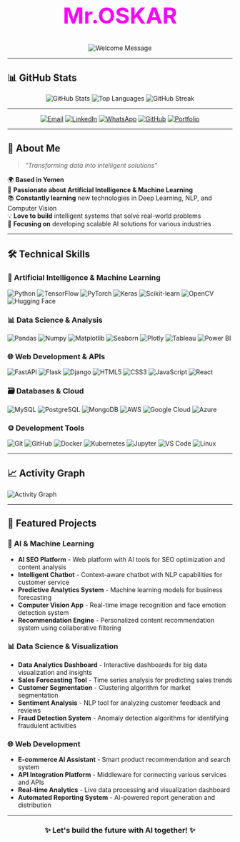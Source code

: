 <!-- Animated Header Section -->
<div align ="center ">
<h1 style="font-size:50; color:#FF00FF;">Mr.OSKAR </h1>
</div>
<div align="center">
  


![Welcome Message](https://readme-typing-svg.demolab.com?font=Fira+Code&size=30&duration=3000&pause=1000&color=888E&repeat=false&width=500&height=40&lines=Welcome+to+my+GitHub+Profile!;AI+Engineer;Machine+Learning+Expert;Data+Science+Enthusiast)

</div>

---
## 📊 GitHub Stats

<div align="center">

![GitHub Stats](https://github-readme-stats.vercel.app/api?username=oskar-77&show_icons=true&theme=radical&hide_border=true&bg_color=0d1117&title_color=FF00FF&text_color=ffffff&icon_color=FF00FF&include_all_commits=true)
![Top Languages](https://github-readme-stats.vercel.app/api/top-langs/?username=oskar-77&layout=compact&theme=radical&hide_border=true&bg_color=0d1117&title_color=FF00FF&text_color=ffffff)
![GitHub Streak](https://github-readme-streak-stats.herokuapp.com/?user=oskar-77&theme=radical&hide_border=true&background=0d1117&stroke=FF00FF&ring=FF00FF&fire=FF00FF&currStreakLabel=FF00FF)

</div>

---

<!-- Contact Section -->
<div align="center">

[![Email](https://img.shields.io/badge/Email-Contact%20Me-D14836?style=for-the-badge&logo=gmail&logoColor=white)](mailto:oskar1python@gmail.com)
[![LinkedIn](https://img.shields.io/badge/LinkedIn-Connect-0A66C2?style=for-the-badge&logo=linkedin&logoColor=white)](https://www.linkedin.com/in/abdulrazzaq-al-surabi-783579304/)
[![WhatsApp](https://img.shields.io/badge/WhatsApp-Chat-25D366?style=for-the-badge&logo=whatsapp&logoColor=white)](https://wa.me/967773957426)
[![GitHub](https://img.shields.io/badge/GitHub-Follow-181717?style=for-the-badge&logo=github&logoColor=white)](https://github.com/oskar-77)
[![Portfolio](https://img.shields.io/badge/Portfolio-Visit-FF7130?style=for-the-badge&logo=google-chrome&logoColor=white)](https://your-portfolio-link.com)

</div>

---

## 📌 About Me

> *"Transforming data into intelligent solutions"*

🌍 **Based in Yemen**  
🚀 **Passionate about Artificial Intelligence & Machine Learning**  
📚 **Constantly learning** new technologies in Deep Learning, NLP, and Computer Vision  
💡 **Love to build** intelligent systems that solve real-world problems  
🎯 **Focusing on** developing scalable AI solutions for various industries

---

## 🛠️ Technical Skills

### 🤖 Artificial Intelligence & Machine Learning
<p>
  <img src="https://img.shields.io/badge/Python-3776AB?style=for-the-badge&logo=python&logoColor=white" alt="Python">
  <img src="https://img.shields.io/badge/TensorFlow-FF6F00?style=for-the-badge&logo=tensorflow&logoColor=white" alt="TensorFlow">
  <img src="https://img.shields.io/badge/PyTorch-EE4C2C?style=for-the-badge&logo=pytorch&logoColor=white" alt="PyTorch">
  <img src="https://img.shields.io/badge/Keras-D00000?style=for-the-badge&logo=keras&logoColor=white" alt="Keras">
  <img src="https://img.shields.io/badge/Scikit--learn-F7931E?style=for-the-badge&logo=scikit-learn&logoColor=white" alt="Scikit-learn">
  <img src="https://img.shields.io/badge/OpenCV-5C3EE8?style=for-the-badge&logo=opencv&logoColor=white" alt="OpenCV">
  <img src="https://img.shields.io/badge/Hugging%20Face-FFD21E?style=for-the-badge&logo=huggingface&logoColor=black" alt="Hugging Face">
</p>

### 📊 Data Science & Analysis
<p>
  <img src="https://img.shields.io/badge/Pandas-150458?style=for-the-badge&logo=pandas&logoColor=white" alt="Pandas">
  <img src="https://img.shields.io/badge/Numpy-013243?style=for-the-badge&logo=numpy&logoColor=white" alt="Numpy">
  <img src="https://img.shields.io/badge/Matplotlib-11557c?style=for-the-badge&logo=plotly&logoColor=white" alt="Matplotlib">
  <img src="https://img.shields.io/badge/Seaborn-2E4C6D?style=for-the-badge&logo=python&logoColor=white" alt="Seaborn">
  <img src="https://img.shields.io/badge/Plotly-3F4F75?style=for-the-badge&logo=plotly&logoColor=white" alt="Plotly">
  <img src="https://img.shields.io/badge/Tableau-E97627?style=for-the-badge&logo=tableau&logoColor=white" alt="Tableau">
  <img src="https://img.shields.io/badge/PowerBI-F2C811?style=for-the-badge&logo=powerbi&logoColor=black" alt="Power BI">
</p>

### 🌐 Web Development & APIs
<p>
  <img src="https://img.shields.io/badge/FastAPI-009688?style=for-the-badge&logo=fastapi&logoColor=white" alt="FastAPI">
  <img src="https://img.shields.io/badge/Flask-000000?style=for-the-badge&logo=flask&logoColor=white" alt="Flask">
  <img src="https://img.shields.io/badge/Django-092E20?style=for-the-badge&logo=django&logoColor=white" alt="Django">
  <img src="https://img.shields.io/badge/HTML5-E34F26?style=for-the-badge&logo=html5&logoColor=white" alt="HTML5">
  <img src="https://img.shields.io/badge/CSS3-1572B6?style=for-the-badge&logo=css3&logoColor=white" alt="CSS3">
  <img src="https://img.shields.io/badge/JavaScript-F7DF1E?style=for-the-badge&logo=javascript&logoColor=black" alt="JavaScript">
  <img src="https://img.shields.io/badge/React-61DAFB?style=for-the-badge&logo=react&logoColor=black" alt="React">
</p>

### 🗃️ Databases & Cloud
<p>
  <img src="https://img.shields.io/badge/MySQL-4479A1?style=for-the-badge&logo=mysql&logoColor=white" alt="MySQL">
  <img src="https://img.shields.io/badge/PostgreSQL-4169E1?style=for-the-badge&logo=postgresql&logoColor=white" alt="PostgreSQL">
  <img src="https://img.shields.io/badge/MongoDB-47A248?style=for-the-badge&logo=mongodb&logoColor=white" alt="MongoDB">
  <img src="https://img.shields.io/badge/Amazon_AWS-FF9900?style=for-the-badge&logo=amazonaws&logoColor=white" alt="AWS">
  <img src="https://img.shields.io/badge/Google_Cloud-4285F4?style=for-the-badge&logo=google-cloud&logoColor=white" alt="Google Cloud">
  <img src="https://img.shields.io/badge/Microsoft_Azure-0089D6?style=for-the-badge&logo=microsoft-azure&logoColor=white" alt="Azure">
</p>

### ⚙️ Development Tools
<p>
  <img src="https://img.shields.io/badge/Git-F05032?style=for-the-badge&logo=git&logoColor=white" alt="Git">
  <img src="https://img.shields.io/badge/GitHub-181717?style=for-the-badge&logo=github&logoColor=white" alt="GitHub">
  <img src="https://img.shields.io/badge/Docker-2496ED?style=for-the-badge&logo=docker&logoColor=white" alt="Docker">
  <img src="https://img.shields.io/badge/Kubernetes-326CE5?style=for-the-badge&logo=kubernetes&logoColor=white" alt="Kubernetes">
  <img src="https://img.shields.io/badge/Jupyter-F37626?style=for-the-badge&logo=jupyter&logoColor=white" alt="Jupyter">
  <img src="https://img.shields.io/badge/VS_Code-007ACC?style=for-the-badge&logo=visual-studio-code&logoColor=white" alt="VS Code">
  <img src="https://img.shields.io/badge/Linux-FCC624?style=for-the-badge&logo=linux&logoColor=black" alt="Linux">
</p>

---


## 📈 Activity Graph

![Activity Graph](https://github-readme-activity-graph.vercel.app/graph?username=oskar-77&theme=react-dark&bg_color=0d1117&hide_border=true&color=FF00FF&line=FF00FF&point=FFFFFF)

---


## 🚀 Featured Projects

### 🤖 AI & Machine Learning
- **AI SEO Platform** - Web platform with AI tools for SEO optimization and content analysis
- **Intelligent Chatbot** - Context-aware chatbot with NLP capabilities for customer service
- **Predictive Analytics System** - Machine learning models for business forecasting
- **Computer Vision App** - Real-time image recognition and face emotion detection system
- **Recommendation Engine** - Personalized content recommendation system using collaborative filtering

### 📊 Data Science & Visualization
- **Data Analytics Dashboard** - Interactive dashboards for big data visualization and insights
- **Sales Forecasting Tool** - Time series analysis for predicting sales trends
- **Customer Segmentation** - Clustering algorithm for market segmentation
- **Sentiment Analysis** - NLP tool for analyzing customer feedback and reviews
- **Fraud Detection System** - Anomaly detection algorithms for identifying fraudulent activities

### 🌐 Web Development
- **E-commerce AI Assistant** - Smart product recommendation and search system
- **API Integration Platform** - Middleware for connecting various services and APIs
- **Real-time Analytics** - Live data processing and visualization dashboard
- **Automated Reporting System** - AI-powered report generation and distribution

---


<div align="center">

### ✨ Let's build the future with AI together! ✨



</div>
